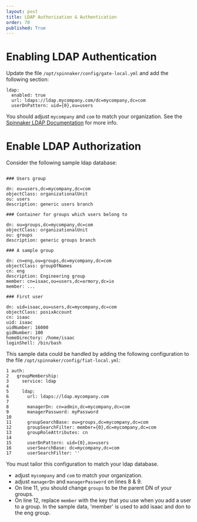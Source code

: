 ```yaml
---
layout: post
title: LDAP Authorization & Authentication
order: 70
published: True
---
```


# Enabling LDAP Authentication

Update the file `/opt/spinnaker/config/gate-local.yml` and add the following section:

```
ldap:
  enabled: true
  url: ldaps://ldap.mycompany.com/dc=mycompany,dc=com
  userDnPattern: uid={0},ou=users
```

You should adjust `mycompany` and `com` to match your organization.
See the [Spinnaker LDAP Documentation](https://www.spinnaker.io/setup/security/authentication/ldap/)
for more info.


# Enable LDAP Authorization

Consider the following sample ldap database:

```

### Users group

dn: ou=users,dc=mycompany,dc=com
objectClass: organizationalUnit
ou: users
description: generic users branch

### Container for groups which users belong to

dn: ou=groups,dc=mycompany,dc=com
objectClass: organizationalUnit
ou: groups
description: generic groups branch

### A sample group

dn: cn=eng,ou=groups,dc=mycompany,dc=com
objectClass: groupOfNames
cn: eng
description: Engineering group
member: cn=isaac,ou=users,dc=armory,dc=io
member: ...

### First user

dn: uid=isaac,ou=users,dc=mycompany,dc=com
objectClass: posixAccount
cn: isaac
uid: isaac
uidNumber: 16000
gidNumber: 100
homeDirectory: /home/isaac
loginShell: /bin/bash
```

This sample data could be handled by adding the following configuration to the
file `/opt/spinnaker/config/fiat-local.yml`:

```
1 auth:
2   groupMembership:
3     service: ldap
4
5     ldap:
6       url: ldaps://ldap.mycompany.com
7
8       managerDn: cn=admin,dc=mycompany,dc=com
9       managerPassword: myPassword
10
11      groupSearchBase: ou=groups,dc=mycompany,dc=com
12      groupSearchFilter: member={0},dc=mycompany,dc=com
13      groupRoleAttributes: cn
14
15      userDnPattern: uid={0},ou=users
16      userSearchBase: dc=mycompany,dc=com
17      userSearchFilter: ''
```

You must tailor this configuration to match your ldap database.

* adjust `mycompany` and `com` to match your organization.
* adjust `managerDn` and `managerPassword` on lines 8 & 9.
* On line 11, you should change `groups` to be the parent DN of your groups.
* On line 12, replace `member` with the key that you use when you add a user to a group. In the sample
data, 'member' is used to add isaac and don to the eng group.
